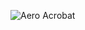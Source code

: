![Aero Acrobat](https://drive.google.com/file/d/0ByyLfyr-_Seub0lOeU1va2tCOGM/view?usp=sharing&resourcekey=0-ZvNnyBDkTZ_jjOsb7SzRyQ)
